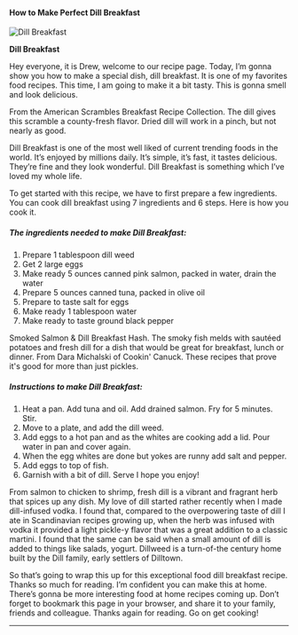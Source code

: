             

#### How to Make Perfect Dill Breakfast

![Dill Breakfast](https://img-global.cpcdn.com/recipes/e88fbfb73241c104/751x532cq70/dill-breakfast-recipe-main-photo.jpg)

**Dill Breakfast**

Hey everyone, it is Drew, welcome to our recipe page. Today, I’m gonna show you how to make a special dish, dill breakfast. It is one of my favorites food recipes. This time, I am going to make it a bit tasty. This is gonna smell and look delicious.

From the American Scrambles Breakfast Recipe Collection. The dill gives this scramble a county-fresh flavor. Dried dill will work in a pinch, but not nearly as good.

Dill Breakfast is one of the most well liked of current trending foods in the world. It’s enjoyed by millions daily. It’s simple, it’s fast, it tastes delicious. They’re fine and they look wonderful. Dill Breakfast is something which I’ve loved my whole life.

To get started with this recipe, we have to first prepare a few ingredients. You can cook dill breakfast using 7 ingredients and 6 steps. Here is how you cook it.

##### The ingredients needed to make Dill Breakfast:

1.  Prepare 1 tablespoon dill weed
2.  Get 2 large eggs
3.  Make ready 5 ounces canned pink salmon, packed in water, drain the water
4.  Prepare 5 ounces canned tuna, packed in olive oil
5.  Prepare to taste salt for eggs
6.  Make ready 1 tablespoon water
7.  Make ready to taste ground black pepper

Smoked Salmon & Dill Breakfast Hash. The smoky fish melds with sautéed potatoes and fresh dill for a dish that would be great for breakfast, lunch or dinner. From Dara Michalski of Cookin' Canuck. These recipes that prove it's good for more than just pickles.

##### Instructions to make Dill Breakfast:

1.  Heat a pan. Add tuna and oil. Add drained salmon. Fry for 5 minutes. Stir.
2.  Move to a plate, and add the dill weed.
3.  Add eggs to a hot pan and as the whites are cooking add a lid. Pour water in pan and cover again.
4.  When the egg whites are done but yokes are runny add salt and pepper.
5.  Add eggs to top of fish.
6.  Garnish with a bit of dill. Serve I hope you enjoy!

From salmon to chicken to shrimp, fresh dill is a vibrant and fragrant herb that spices up any dish. My love of dill started rather recently when I made dill-infused vodka. I found that, compared to the overpowering taste of dill I ate in Scandinavian recipes growing up, when the herb was infused with vodka it provided a light pickle-y flavor that was a great addition to a classic martini. I found that the same can be said when a small amount of dill is added to things like salads, yogurt. Dillweed is a turn-of-the century home built by the Dill family, early settlers of Dilltown.

So that’s going to wrap this up for this exceptional food dill breakfast recipe. Thanks so much for reading. I’m confident you can make this at home. There’s gonna be more interesting food at home recipes coming up. Don’t forget to bookmark this page in your browser, and share it to your family, friends and colleague. Thanks again for reading. Go on get cooking!

* * *
